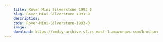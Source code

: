 ```yaml
---
    title: Rover Mini Silverstone 1993 D
    slug: Rover-Mini-Silverstone-1993-D
    description:
    code: Rover-Mini-Silverstone-1993-D
    image:
    download: https://cmdiy-archive.s3.us-east-1.amazonaws.com/brochures/documents/Rover+Mini+Silverstone+1993+D.pdf
---
```

<!-- Content of the page -->

##
        